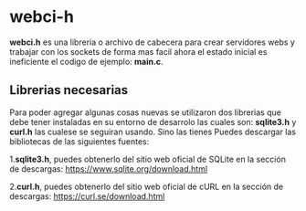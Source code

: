# webci-h
**webci.h** es una libreria o archivo de cabecera para crear servidores webs y trabajar con los sockets de forma mas facil
ahora el estado inicial es ineficiente el codigo de ejemplo: **main.c**.
## Librerias necesarias
Para poder agregar algunas cosas nuevas se utilizaron dos librerias que debe tener instaladas en su entorno de desarrolo las cuales son: **sqlite3.h** y **curl.h**
las cualese se seguiran usando. Sino las tienes
Puedes descargar las bibliotecas de las siguientes fuentes:

1.**sqlite3.h**, puedes obtenerlo del sitio web oficial de SQLite en la sección de descargas: https://www.sqlite.org/download.html

2.**curl.h**, puedes obtenerlo del sitio web oficial de cURL en la sección de descargas: https://curl.se/download.html

